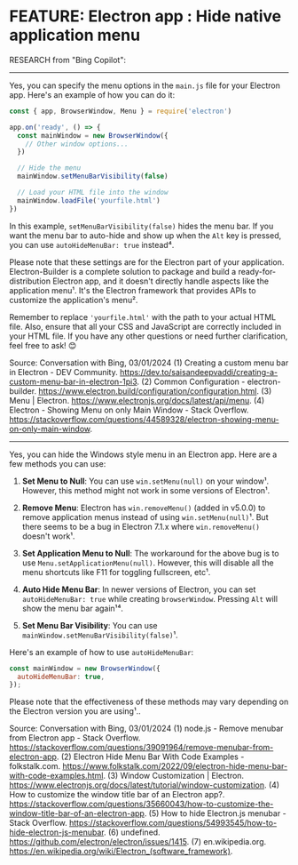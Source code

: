 # FEATURE: Electron app : Hide native application menu

RESEARCH from "Bing Copilot":

----
Yes, you can specify the menu options in the `main.js` file for your Electron app. Here's an example of how you can do it:

```javascript
const { app, BrowserWindow, Menu } = require('electron')

app.on('ready', () => {
  const mainWindow = new BrowserWindow({
    // Other window options...
  })

  // Hide the menu
  mainWindow.setMenuBarVisibility(false)

  // Load your HTML file into the window
  mainWindow.loadFile('yourfile.html')
})
```

In this example, `setMenuBarVisibility(false)` hides the menu bar. If you want the menu bar to auto-hide and show up when the `Alt` key is pressed, you can use `autoHideMenuBar: true` instead⁴.

Please note that these settings are for the Electron part of your application. Electron-Builder is a complete solution to package and build a ready-for-distribution Electron app, and it doesn't directly handle aspects like the application menu¹. It's the Electron framework that provides APIs to customize the application's menu².

Remember to replace `'yourfile.html'` with the path to your actual HTML file. Also, ensure that all your CSS and JavaScript are correctly included in your HTML file. If you have any other questions or need further clarification, feel free to ask! 😊

Source: Conversation with Bing, 03/01/2024
(1) Creating a custom menu bar in Electron - DEV Community. https://dev.to/saisandeepvaddi/creating-a-custom-menu-bar-in-electron-1pi3.
(2) Common Configuration - electron-builder. https://www.electron.build/configuration/configuration.html.
(3) Menu | Electron. https://www.electronjs.org/docs/latest/api/menu.
(4) Electron - Showing Menu on only Main Window - Stack Overflow. https://stackoverflow.com/questions/44589328/electron-showing-menu-on-only-main-window.


----
Yes, you can hide the Windows style menu in an Electron app. Here are a few methods you can use:

1. **Set Menu to Null**: You can use `win.setMenu(null)` on your window¹. However, this method might not work in some versions of Electron¹.

2. **Remove Menu**: Electron has `win.removeMenu()` (added in v5.0.0) to remove application menus instead of using `win.setMenu(null)`¹. But there seems to be a bug in Electron 7.1.x where `win.removeMenu()` doesn't work¹.

3. **Set Application Menu to Null**: The workaround for the above bug is to use `Menu.setApplicationMenu(null)`. However, this will disable all the menu shortcuts like F11 for toggling fullscreen, etc¹.

4. **Auto Hide Menu Bar**: In newer versions of Electron, you can set `autoHideMenuBar: true` while creating `browserWindow`. Pressing `Alt` will show the menu bar again¹⁴.

5. **Set Menu Bar Visibility**: You can use `mainWindow.setMenuBarVisibility(false)`¹.

Here's an example of how to use `autoHideMenuBar`:

```javascript
const mainWindow = new BrowserWindow({
  autoHideMenuBar: true,
});
```

Please note that the effectiveness of these methods may vary depending on the Electron version you are using¹..

Source: Conversation with Bing, 03/01/2024
(1) node.js - Remove menubar from Electron app - Stack Overflow. https://stackoverflow.com/questions/39091964/remove-menubar-from-electron-app.
(2) Electron Hide Menu Bar With Code Examples - folkstalk.com. https://www.folkstalk.com/2022/09/electron-hide-menu-bar-with-code-examples.html.
(3) Window Customization | Electron. https://www.electronjs.org/docs/latest/tutorial/window-customization.
(4) How to customize the window title bar of an Electron app?. https://stackoverflow.com/questions/35660043/how-to-customize-the-window-title-bar-of-an-electron-app.
(5) How to hide Electron.js menubar - Stack Overflow. https://stackoverflow.com/questions/54993545/how-to-hide-electron-js-menubar.
(6) undefined. https://github.com/electron/electron/issues/1415.
(7) en.wikipedia.org. https://en.wikipedia.org/wiki/Electron_(software_framework).
